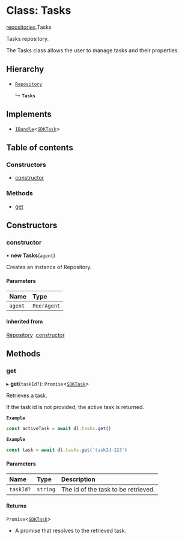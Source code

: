 # Class: Tasks

[repositories](./repositories.md).Tasks

Tasks repository.

The Tasks class allows the user to manage tasks and their properties.

## Hierarchy

- [`Repository`](Repository.md)

  ↳ **`Tasks`**

## Implements

- [`IBundle`](../interfaces/IBundle.md)<[`SDKTask`](SDKTask.md)>

## Table of contents

### Constructors

- [constructor](Tasks.md#constructor)

### Methods

- [get](Tasks.md#get)

## Constructors

### constructor

• **new Tasks**(`agent`)

Creates an instance of Repository.

#### Parameters

| Name | Type |
| :------ | :------ |
| `agent` | `PeerAgent` |

#### Inherited from

[Repository](Repository.md)
.[constructor](Repository.md#constructor)

## Methods

### get

▸ **get**(`taskId?`): `Promise`<[`SDKTask`](SDKTask.md)>

Retrieves a task.

If the task id is not provided, the active task is returned.

**`Example`**

```ts
const activeTask = await dl.tasks.get()
```

**`Example`**

```ts
const task = await dl.tasks.get('taskId-123')
```

#### Parameters

| Name | Type | Description |
| :------ | :------ | :------ |
| `taskId?` | `string` | The id of the task to be retrieved. |

#### Returns

`Promise`<[`SDKTask`](SDKTask.md)>

- A promise that resolves to the retrieved task.
